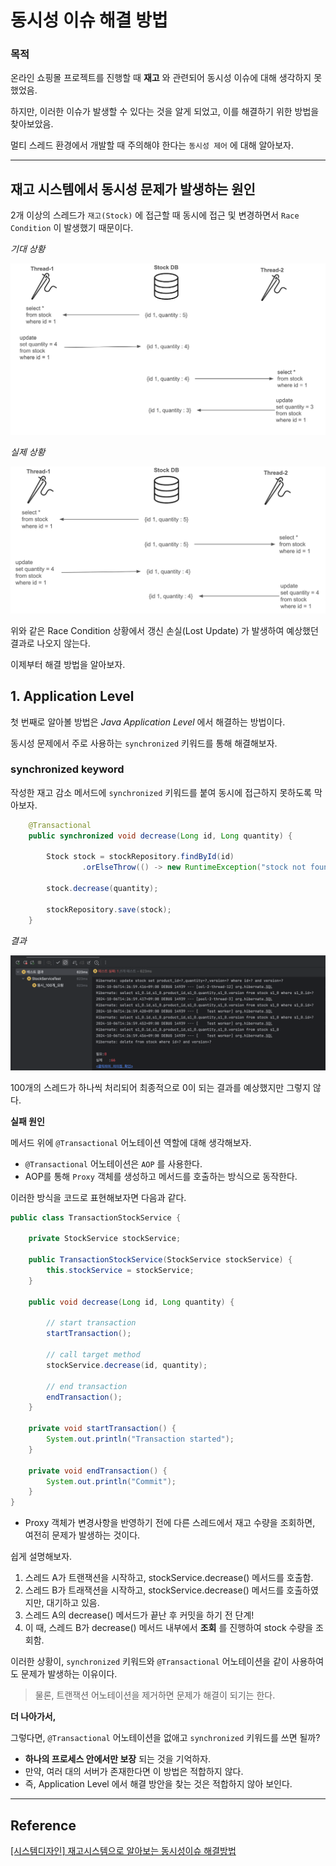 # 동시성 이슈 해결 방법 

### 목적

온라인 쇼핑몰 프로젝트를 진행할 때 **재고** 와 관련되어 동시성 이슈에 대해 생각하지 못했었음.

하지만, 이러한 이슈가 발생할 수 있다는 것을 알게 되었고, 이를 해결하기 위한 방법을 찾아보았음.

멀티 스레드 환경에서 개발할 때 주의해야 한다는 `동시성 제어` 에 대해 알아보자.

---

## 재고 시스템에서 동시성 문제가 발생하는 원인

2개 이상의 스레드가 `재고(Stock)` 에 접근할 때 동시에 접근 및 변경하면서 `Race Condition` 이 발생했기 때문이다.

_기대 상황_

![img.png](img/expected.png)

_실제 상황_

![img_1.png](img/real.png)

위와 같은 Race Condition 상황에서 갱신 손실(Lost Update) 가 발생하여 예상했던 결과로 나오지 않는다.

이제부터 해결 방법을 알아보자.

## 1. Application Level

첫 번째로 알아볼 방법은 _Java Application Level_ 에서 해결하는 방법이다.

동시성 문제에서 주로 사용하는 `synchronized` 키워드를 통해 해결해보자.

### synchronized keyword

작성한 재고 감소 메서드에 `synchronized` 키워드를 붙여 동시에 접근하지 못하도록 막아보자.

```java
    @Transactional
    public synchronized void decrease(Long id, Long quantity) {

        Stock stock = stockRepository.findById(id)
                .orElseThrow(() -> new RuntimeException("stock not found"));

        stock.decrease(quantity);

        stockRepository.save(stock);
    }
```

_결과_

![img.png](img/result1.png)

100개의 스레드가 하나씩 처리되어 최종적으로 0이 되는 결과를 예상했지만 그렇지 않다.

**실패 원인**

메서드 위에 `@Transactional` 어노테이션 역할에 대해 생각해보자.

- `@Transactional` 어노테이션은 `AOP` 를 사용한다.
- AOP를 통해 `Proxy` 객체를 생성하고 메서드를 호출하는 방식으로 동작한다.

이러한 방식을 코드로 표현해보자면 다음과 같다.

```java
public class TransactionStockService {

    private StockService stockService;

    public TransactionStockService(StockService stockService) {
        this.stockService = stockService;
    }

    public void decrease(Long id, Long quantity) {

        // start transaction
        startTransaction();

        // call target method
        stockService.decrease(id, quantity);

        // end transaction
        endTransaction();
    }

    private void startTransaction() {
        System.out.println("Transaction started");
    }

    private void endTransaction() {
        System.out.println("Commit");
    }
}
```

- Proxy 객체가 변경사항을 반영하기 전에 다른 스레드에서 재고 수량을 조회하면, 여전히 문제가 발생하는 것이다.

쉽게 설명해보자.

1. 스레드 A가 트랜잭션을 시작하고, stockService.decrease() 메서드를 호출함.
2. 스레드 B가 트래잭션을 시작하고, stockService.decrease() 메서드를 호출하였지만, 대기하고 있음.
3. 스레드 A의 decrease() 메서드가 끝난 후 커밋을 하기 전 단계!
4. 이 때, 스레드 B가 decrease() 메서드 내부에서 **조회** 를 진행하여 stock 수량을 조회함.

이러한 상황이, `synchronized` 키워드와 `@Transactional` 어노테이션을 같이 사용하여도 문제가 발생하는 이유이다.

> 물론, 트랜잭션 어노테이션을 제거하면 문제가 해결이 되기는 한다.

**더 나아가서,**

그렇다면, `@Transactional` 어노테이션을 없애고 `synchronized` 키워드를 쓰면 될까?

- **하나의 프로세스 안에서만 보장** 되는 것을 기억하자.
- 만약, 여러 대의 서버가 존재한다면 이 방법은 적합하지 않다. 
- 즉, Application Level 에서 해결 방안을 찾는 것은 적합하지 않아 보인다.


---

## Reference
[[시스템디자인] 재고시스템으로 알아보는 동시성이슈 해결방법](https://nooblette.tistory.com/entry/%EC%8B%9C%EC%8A%A4%ED%85%9C-%EB%94%94%EC%9E%90%EC%9D%B8-%EC%9E%AC%EA%B3%A0%EC%8B%9C%EC%8A%A4%ED%85%9C%EC%9C%BC%EB%A1%9C-%EC%95%8C%EC%95%84%EB%B3%B4%EB%8A%94-%EB%8F%99%EC%8B%9C%EC%84%B1%EC%9D%B4%EC%8A%88-%ED%95%B4%EA%B2%B0%EB%B0%A9%EB%B2%95-13-%EB%AC%B8%EC%A0%9C-%EC%9D%B8%EC%8B%9D%EA%B3%BC-Application-Level%EB%A1%9C-%ED%95%B4%EA%B2%B0%ED%95%98%EA%B8%B0)
